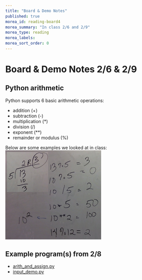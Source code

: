 ```yaml
---
title: "Board & Demo Notes"
published: true
morea_id: reading-board4
morea_summary: "In class 2/6 and 2/9"
morea_type: reading
morea_labels:
morea_sort_order: 0
---
```

<!--morea_url: /morea/02.OO-intro/board_notes.JPG-->

# Board & Demo Notes 2/6 & 2/9

## Python arithmetic

Python supports 6 basic arithmetic operations:

 * addition (+)
 * subtraction (-)
 * multiplication (*)
 * division (/)
 * exponent (**)
 * remainder or modulus (%)

Below are some examples we looked at in class:
<a href="python-arithmetic.png"><img src="python-arithmetic.png" width="300"/></a><BR>

## Example program(s) from 2/8

 * [arith_and_assign.py](arith_and_assign.py)
 * [input_demo.py](input_demo.py)
 